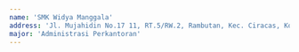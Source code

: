 ```yaml
---
name: 'SMK Widya Manggala'
address: 'Jl. Mujahidin No.17 11, RT.5/RW.2, Rambutan, Kec. Ciracas, Kota Jakarta Timur, DKI Jakarta'
major: 'Administrasi Perkantoran'
---
```

